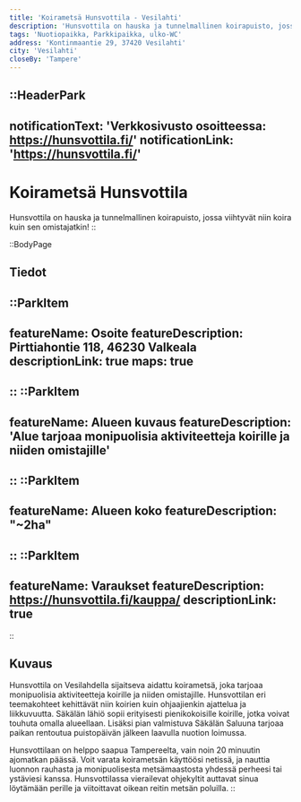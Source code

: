 ```yaml
---
title: 'Koirametsä Hunsvottila - Vesilahti'
description: 'Hunsvottila on hauska ja tunnelmallinen koirapuisto, jossa viihtyvät niin koira kuin sen omistajatkin! Alue tarjoaa monipuolisia aktiviteetteja koirille ja niiden omistajille'
tags: 'Nuotiopaikka, Parkkipaikka, ulko-WC'
address: 'Kontinmaantie 29, 37420 Vesilahti'
city: 'Vesilahti'
closeBy: 'Tampere'
---
```


::HeaderPark
---
notificationText: 'Verkkosivusto osoitteessa: https://hunsvottila.fi/'
notificationLink: 'https://hunsvottila.fi/'
---
# Koirametsä Hunsvottila
Hunsvottila on hauska ja tunnelmallinen koirapuisto, jossa viihtyvät niin koira kuin sen omistajatkin! 
::

::BodyPage
## Tiedot
::ParkItem
---
featureName: Osoite
featureDescription: Pirttiahontie 118, 46230 Valkeala
descriptionLink: true
maps: true
---
::
::ParkItem
---
featureName: Alueen kuvaus
featureDescription: 'Alue tarjoaa monipuolisia aktiviteetteja koirille ja niiden omistajille'
---
::
::ParkItem
---
featureName: Alueen koko
featureDescription: "~2ha"
---
::
::ParkItem
---
featureName: Varaukset
featureDescription: https://hunsvottila.fi/kauppa/
descriptionLink: true
---
::
## Kuvaus
Hunsvottila on Vesilahdella sijaitseva aidattu koirametsä, joka tarjoaa monipuolisia aktiviteetteja koirille ja niiden omistajille. Hunsvottilan eri teemakohteet kehittävät niin koirien kuin ohjaajienkin ajattelua ja liikkuvuutta. Säkälän lähiö sopii erityisesti pienikokoisille koirille, jotka voivat touhuta omalla alueellaan. Lisäksi pian valmistuva Säkälän Saluuna tarjoaa paikan rentoutua puistopäivän jälkeen laavulla nuotion loimussa.

Hunsvottilaan on helppo saapua Tampereelta, vain noin 20 minuutin ajomatkan päässä. Voit varata koirametsän käyttöösi netissä, ja nauttia luonnon rauhasta ja monipuolisesta metsämaastosta yhdessä perheesi tai ystäviesi kanssa. Hunsvottilassa vierailevat ohjekyltit auttavat sinua löytämään perille ja viitoittavat oikean reitin metsän poluilla.
::